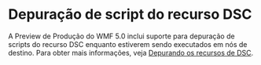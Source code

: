 # Depuração de script do recurso DSC
A Preview de Produção do WMF 5.0 inclui suporte para depuração de scripts do recurso DSC enquanto estiverem sendo executados em nós de destino. Para obter mais informações, veja [Depurando os recursos de DSC](https://msdn.microsoft.com/powershell/dsc/debugresource).

<!--HONumber=Aug16_HO3-->


